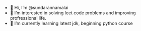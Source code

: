- 👋 Hi, I’m @sundarannamalai
- 👀 I’m interested in solving leet code problems and improving profressional life.
- 🌱 I’m currently learning latest jdk, beginning python course

<!---
sundarannamalai/sundarannamalai is a ✨ special ✨ repository because its `README.md` (this file) appears on your GitHub profile.
You can click the Preview link to take a look at your changes.
--->
